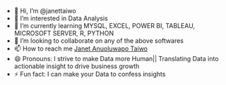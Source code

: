 - 👋 Hi, I’m @janettaiwo
- 👀 I’m interested in Data Analysis
- 🌱 I’m currently learning MYSQL, EXCEL, POWER BI, TABLEAU, MICROSOFT SERVER, R, PYTHON
- 💞️ I’m looking to collaborate on any of the above softwares
- 📫 How to reach me [Janet Anuoluwapo Taiwo](https://www.linkedin.com/in/janet-taiwo-958280168?utm_source=share&utm_campaign=share_via&utm_content=profile&utm_medium=ios_app )
- 😄 Pronouns: I strive to make Data more Human|| Translating Data into actionable insight to drive business growth
- ⚡ Fun fact: I can make your Data to confess insights

<!---
janettaiwo/janettaiwo is a ✨ special ✨ repository because its `README.md` (this file) appears on your GitHub profile.
You can click the Preview link to take a look at your changes.
--->
